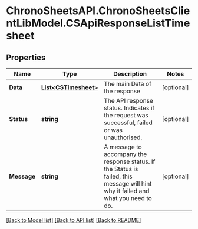 # ChronoSheetsAPI.ChronoSheetsClientLibModel.CSApiResponseListTimesheet
## Properties

Name | Type | Description | Notes
------------ | ------------- | ------------- | -------------
**Data** | [**List&lt;CSTimesheet&gt;**](CSTimesheet.md) | The main Data of the response | [optional] 
**Status** | **string** | The API response status. Indicates if the request was successful, failed or was unauthorised. | [optional] 
**Message** | **string** | A message to accompany the response status.  If the Status is failed, this message will hint why it failed and what you need to do. | [optional] 

[[Back to Model list]](../README.md#documentation-for-models) [[Back to API list]](../README.md#documentation-for-api-endpoints) [[Back to README]](../README.md)

